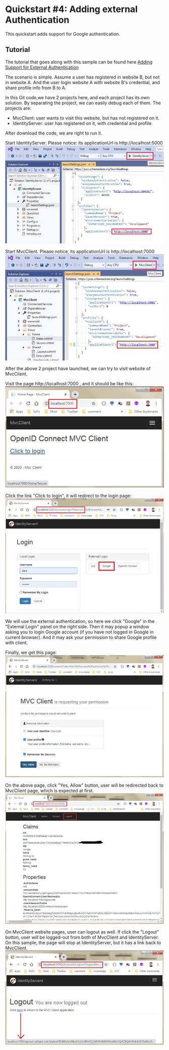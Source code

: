 # Quickstart #4: Adding external Authentication

This quickstart adds support for Google authentication.

## Tutorial

The tutorial that goes along with this sample can be found here [Adding Support for External Authentication](http://docs.identityserver.io/en/release/quickstarts/4_external_authentication.html)

The scenario is simple. Assume a user has registered in website B, but not in website A. And the user login website A with website B's credential, and share profile info from B to A.

In this Git code,we have 2 projects here, and each project has its own solution. By separating the project, we can easily debug each of them. The projects are:

- MvcClient: user wants to visit this website, but has not registered on it.
- IdentityServer: user has registered on it, with credential and profile.

After download the code, we are right to run it.

Start IdentityServer. Please notice: its applicationUrl is http://localhost:5000
![](doc_images/1_LaunchIdentityServer.jpg)

Start MvcClient. Please notice, its applicationUrl is http://localhost:7000
![](doc_images/2_LaunchMvcClient.jpg)

After the above 2 project have launched, we can try to visit website of MvcClient. 

Visit the page http://localhost:7000 , and it should be like this:
![](doc_images/3_LoginInMvcClientUI.jpg)

Click the link "Click to login", it will redirect to the login page:
![](doc_images/4_LoginInIdentityServerUI.jpg)

We will use the external authentication, so here we click "Google" in the "External Login" panel on the right side. Then it may popup a window asking you to login Google account (if you have not logged in Google in current browser). And it may ask your permission to share Google profile with client.

Finally, we get this page:
![](doc_images/5_IdentityServerPermission.jpg)

On the above page, click "Yes, Allow" button, user will be redirected back to MvcClient page, which is expected at first.
![](doc_images/6_MvcClientGetUserProfile.jpg)

On MvcClient website pages, user can logout as well. If click the "Logout" button, user will be logged-out from both of MvcClient and IdentityServer. On this sample, the page will stop at IdentityServer, but it has a link back to MvcClient.
![](doc_images/7_AfterLogout.jpg)


